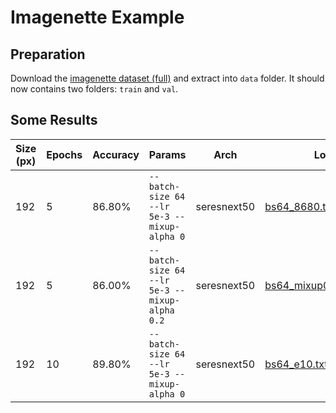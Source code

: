 # Imagenette Example

## Preparation

Download the [imagenette dataset (full)](https://s3.amazonaws.com/fast-ai-imageclas/imagenette.tgz) and extract into `data` folder. It should now contains two folders: `train` and `val`.

## Some Results

| Size (px) | Epochs | Accuracy | Params | Arch | Log |
|--|--|--|--|--|--|
| 192 | 5 | 86.80% | `--batch-size 64 --lr 5e-3 --mixup-alpha 0` | seresnext50 | [bs64_8680.txt](logs/bs64_8680.txt) |
| 192 | 5 | 86.00% | `--batch-size 64 --lr 5e-3 --mixup-alpha 0.2` | seresnext50| [bs64_mixup02_8600.txt](logs/bs64_mixup02_8600.txt) |
| 192 | 10 | 89.80% | `--batch-size 64 --lr 5e-3 --mixup-alpha 0` | seresnext50| [bs64_e10.txt](logs/bs64_e10.txt) |
